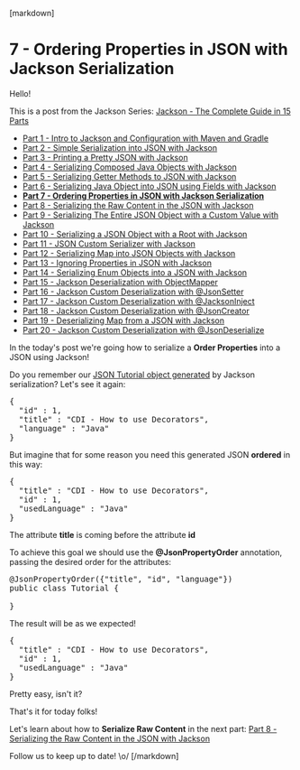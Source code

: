 [markdown]
# 7 - Ordering Properties in JSON with Jackson Serialization

Hello!

This is a post from the Jackson Series: [Jackson - The Complete Guide in 15 Parts](https://blog.hackingcode.io/jackson-java-tutorial-news-posts-videos)

- [Part 1 - Intro to Jackson and Configuration with Maven and Gradle](https://blog.hackingcode.io/jackson-java-tutorial-serialize-json-config-maven)
- [Part 2 - Simple Serialization into JSON with Jackson](https://blog.hackingcode.io/jackson-java-tutorial-serialization-to-json)
- [Part 3 - Printing a Pretty JSON with Jackson](https://blog.hackingcode.io/jackson-java-tutorial-serialization-to-pretty-json)
- [Part 4 - Serializing Composed Java Objects with Jackson](https://blog.hackingcode.io/jackson-java-tutorial-serialize-composed-java-object-to-json)
- [Part 5 - Serializing Getter Methods to JSON with Jackson](https://blog.hackingcode.io/jackson-java-tutorial-serialize-getter-methods-to-json)
- [Part 6 - Serializing Java Object into JSON using Fields with Jackson](https://blog.hackingcode.io/jackson-java-tutorial-serialize-fields-to-json)
- **[Part 7 - Ordering Properties in JSON with Jackson Serialization](https://blog.hackingcode.io/jackson-java-tutorial-serialization-order-fields-to-json)**
- [Part 8 - Serializing the Raw Content in the JSON with Jackson](https://blog.hackingcode.io/jackson-java-tutorial-serialize-raw-content-to-json)
- [Part 9 - Serializing The Entire JSON Object with a Custom Value with Jackson](https://blog.hackingcode.io/jackson-java-tutorial-custom-serialization-to-json)
- [Part 10 - Serializing a JSON Object with a Root with Jackson](https://blog.hackingcode.io/jackson-java-tutorial-serialize-json-with-root)
- [Part 11 - JSON Custom Serializer with Jackson](https://blog.hackingcode.io/jackson-java-tutorial-custom-serialization-to-json)
- [Part 12 - Serializing Map into JSON Objects with Jackson](https://blog.hackingcode.io/jackson-java-tutorial-serialize-map-to-json)
- [Part 13 - Ignoring Properties in JSON with Jackson](https://blog.hackingcode.io/jackson-java-tutorial-serialize-ignore-fields-to-json)
- [Part 14 - Serializing Enum Objects into a JSON with Jackson](https://blog.hackingcode.io/jackson-java-tutorial-serialize-enum-to-json)
- [Part 15 - Jackson Deserialization with ObjectMapper](https://blog.hackingcode.io/jackson-java-tutorial-deserialize-object-mapper-from-json)
- [Part 16 - Jackson Custom Deserialization with @JsonSetter](https://blog.hackingcode.io/jackson-java-tutorial-deserialize-json-to-custom-field)
- [Part 17 - Jackson Custom Deserialization with @JacksonInject](https://blog.hackingcode.io/jackson-java-tutorial-deserialize-json-injected-value)
- [Part 18 - Jackson Custom Deserialization with @JsonCreator](https://blog.hackingcode.io/jackson-java-tutorial-deserialize-json-to-custom-java-constructor)
- [Part 19 - Deserializing Map from a JSON with Jackson](https://blog.hackingcode.io/jackson-java-tutorial-deserialize-json-to-map)
- [Part 20 - Jackson Custom Deserialization with @JsonDeserialize](https://blog.hackingcode.io/jackson-java-tutorial-deserialize-json-with-custom-deserializer)

In the today's post we're going how to serialize a **Order Properties** into a JSON using Jackson!

Do you remember our [JSON Tutorial object generated](https://blog.hackingcode.io/jackson-java-tutorial-serialization-to-json) by Jackson serialization? Let's see it again:

<pre class="lang:json">
{
  "id" : 1,
  "title" : "CDI - How to use Decorators",
  "language" : "Java"
}
</pre>

But imagine that for some reason you need this generated JSON **ordered** in this way:

<pre class="lang:json">
{
  "title" : "CDI - How to use Decorators",
  "id" : 1,
  "usedLanguage" : "Java"
}
</pre>

The attribute **title** is coming before the attribute **id**

To achieve this goal we should use the **@JsonPropertyOrder** annotation, passing the desired order for the attributes:

<pre class="lang:java">
@JsonPropertyOrder({"title", "id", "language"})
public class Tutorial {

}
</pre>

The result will be as we expected!

<pre class="lang:json">
{
  "title" : "CDI - How to use Decorators",
  "id" : 1,
  "usedLanguage" : "Java"
}
</pre>

Pretty easy, isn't it?

That's it for today folks!

Let's learn about how to **Serialize Raw Content** in the next part: [Part 8 - Serializing the Raw Content in the JSON with Jackson](https://blog.hackingcode.io/jackson-java-tutorial-serialize-raw-content-to-json)

Follow us to keep up to date! \o/
[/markdown]
